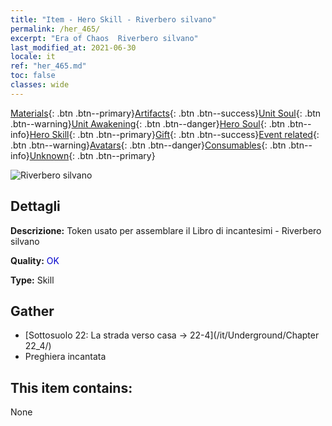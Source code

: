 ```yaml
---
title: "Item - Hero Skill - Riverbero silvano"
permalink: /her_465/
excerpt: "Era of Chaos  Riverbero silvano"
last_modified_at: 2021-06-30
locale: it
ref: "her_465.md"
toc: false
classes: wide
---
```

 [Materials](/ItemsIT/){: .btn .btn--primary}[Artifacts](/ItemsIT/Artifacts/){: .btn .btn--success}[Unit Soul](/ItemsIT/UnitSoul/){: .btn .btn--warning}[Unit Awakening](/ItemsIT/UnitAwakening/){: .btn .btn--danger}[Hero Soul](/ItemsIT/HeroSoul/){: .btn .btn--info}[Hero Skill](/ItemsIT/HeroSkill/){: .btn .btn--primary}[Gift](/ItemsIT/Gift/){: .btn .btn--success}[Event related](/ItemsIT/Events/){: .btn .btn--warning}[Avatars](/ItemsIT/Avatars/){: .btn .btn--danger}[Consumables](/ItemsIT/Consumables/){: .btn .btn--info}[Unknown](/ItemsIT/Unknown/){: .btn .btn--primary}

 ![Riverbero silvano](/images/t/ps_senlingongming.png)

## Dettagli
 **Descrizione:** Token usato per assemblare il Libro di incantesimi - Riverbero silvano

 **Quality:** <span style="color: #0000CD">OK</span>

 **Type:** Skill

## Gather

*    [Sottosuolo 22: La strada verso casa -> 22-4](/it/Underground/Chapter 22_4/) 
*    Preghiera incantata 

## This item contains:

  None

